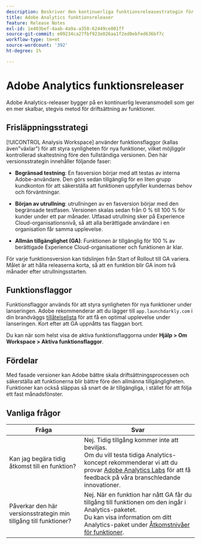 ```yaml
---
description: Beskriver den kontinuerliga funktionsreleasestrategin för Adobe Analytics
title: Adobe Analytics funktionsreleaser
feature: Release Notes
exl-id: 1e403bef-4aab-4a9a-a358-62449ce801ff
source-git-commit: e09234ca27fbf923e026aa1f2ed0ebfed636bf7c
workflow-type: tm+mt
source-wordcount: '392'
ht-degree: 1%

---
```


# Adobe Analytics funktionsreleaser

Adobe Analytics-releaser bygger på en kontinuerlig leveransmodell som ger en mer skalbar, stegvis metod för driftsättning av funktioner.

## Frisläppningsstrategi

[!UICONTROL Analysis Workspace] använder funktionsflaggor (kallas även&quot;växlar&quot;) för att styra synligheten för nya funktioner, vilket möjliggör kontrollerad skaltestning före den fullständiga versionen. Den här versionsstrategin innehåller följande faser:

* **Begränsad testning**: En fasversion börjar med att testas av interna Adobe-användare. Den görs sedan tillgänglig för en liten grupp kundkonton för att säkerställa att funktionen uppfyller kundernas behov och förväntningar.

* **Början av utrullning**: utrullningen av en fasversion börjar med den begränsade testfasen. Versionen skalas sedan från 0 % till 100 % för kunder under ett par månader. Utfasad utrullning sker på Experience Cloud-organisationsnivå, så att alla berättigade användare i en organisation får samma upplevelse.

* **Allmän tillgänglighet (GA)**: Funktionen är tillgänglig för 100 % av berättigade Experience Cloud-organisationer och funktionen är klar.

För varje funktionsversion kan tidslinjen från Start of Rollout till GA variera. Målet är att hålla releaserna korta, så att en funktion blir GA inom två månader efter utrullningsstarten.

## Funktionsflaggor

Funktionsflaggor används för att styra synligheten för nya funktioner under lanseringen. Adobe rekommenderar att du lägger till `app.launchdarkly.com` i din brandväggs [tillåtelselista](/help/technotes/ip-addresses.md) för att få en optimal upplevelse under lanseringen. Kort efter att GA uppnåtts tas flaggan bort.

Du kan när som helst visa de aktiva funktionsflaggorna under **Hjälp > Om Workspace > Aktiva funktionsflaggor**.

## Fördelar

Med fasade versioner kan Adobe bättre skala driftsättningsprocessen och säkerställa att funktionerna blir bättre före den allmänna tillgängligheten. Funktioner kan också släppas så snart de är tillgängliga, i stället för att följa ett fast månadsfönster.

## Vanliga frågor

| Fråga | Svar |
| --- | --- |
| Kan jag begära tidig åtkomst till en funktion? | Nej. Tidig tillgång kommer inte att beviljas.<br>Om du vill testa tidiga Analytics-koncept rekommenderar vi att du provar [Adobe Analytics Labs](/help/analyze/labs.md) för att få feedback på våra branschledande innovationer. |
| Påverkar den här versionsstrategin min tillgång till funktioner? | Nej. När en funktion har nått GA får du tillgång till funktionen om den ingår i Analytics-paketet.<br>Du kan visa information om ditt Analytics-paket under [Åtkomstnivåer för funktioner](/help/admin/tools/company/feature-access-levels.md). |
